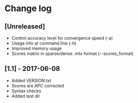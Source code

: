 # Change log

## [Unreleased]
- Control accuracy level for convergence speed (-a)
- Usage info at command line (-h)
- Improved memory usage
- Scores matrix in sparse/dense .mtx format (--scores_format)

## [1.1] - 2017-06-08
- Added VERSION.txt
- Scores are APC corrected
- Syntax checks
- Added test dir

